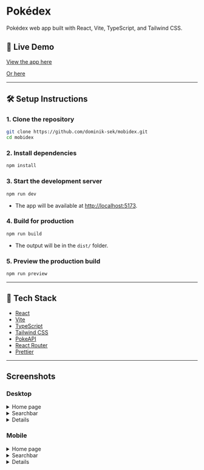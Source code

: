 # Pokédex

Pokédex web app built with React, Vite, TypeScript, and Tailwind CSS.

## 🚀 Live Demo

[View the app here](https://pokedex.dominiksek.pl/)

[Or here](https://mobidex.vercel.app/)

---

## 🛠️ Setup Instructions

### 1. Clone the repository

```bash
git clone https://github.com/dominik-sek/mobidex.git
cd mobidex
```

### 2. Install dependencies

```bash
npm install
```

### 3. Start the development server

```bash
npm run dev
```

- The app will be available at [http://localhost:5173](http://localhost:5173).

### 4. Build for production

```bash
npm run build
```

- The output will be in the `dist/` folder.

### 5. Preview the production build

```bash
npm run preview
```

---

## 🧰 Tech Stack

- [React](https://react.dev/)
- [Vite](https://vitejs.dev/)
- [TypeScript](https://www.typescriptlang.org/)
- [Tailwind CSS](https://tailwindcss.com/)
- [PokeAPI](https://pokeapi.co/)
- [React Router](https://reactrouter.com/)
- [Prettier](https://prettier.io/)

---

## Screenshots

### Desktop

<details>
<summary>Home page</summary>
<img width="1862" height="1014" alt="image" src="https://github.com/user-attachments/assets/34c30c2c-7ce6-46e6-8e95-13ef2e42e72e" />
</details>

<details>
<summary>Searchbar</summary>
<img width="1862" height="1014" alt="chrome_5ZUsAFNKqb" src="https://github.com/user-attachments/assets/69689446-dd65-46b7-b004-e4c9c2b0d3c6" />
</details>

<details>
<summary>Details</summary>
<img width="1557" height="1629" alt="mobidex vercel app_pokemon_11" src="https://github.com/user-attachments/assets/33793872-1361-46b6-8fb9-754108f21670" />
</details>

### Mobile

<details>
<summary>Home page</summary>
<img width="375" height="667" alt="image" src="https://github.com/user-attachments/assets/f14503ce-8b03-4d55-bc91-4211a1d65d45" />
</details>

<details>
<summary>Searchbar</summary>
<img width="375" height="667" alt="image" src="https://github.com/user-attachments/assets/0988355b-e6dc-4fc8-a51c-c3c5ca9c3726" />
</details>

<details>
<summary>Details</summary>
  
  [DIRECT LINK TO IMAGE](https://github.com/user-attachments/assets/e0f9fa63-6263-4a96-a5cc-018c97116e2a)
  
  (image is too large to show up in a readme)
  
</details>
